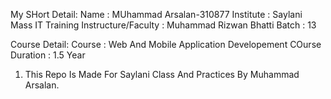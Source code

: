 My SHort Detail:
Name : MUhammad Arsalan-310877
Institute : Saylani Mass IT Training
Instructure/Faculty : Muhammad Rizwan Bhatti 
Batch : 13

Course Detail:
Course : Web And Mobile Application Developement COurse 
Duration : 1.5 Year

1) This Repo Is Made For Saylani Class And Practices By Muhammad Arsalan.
